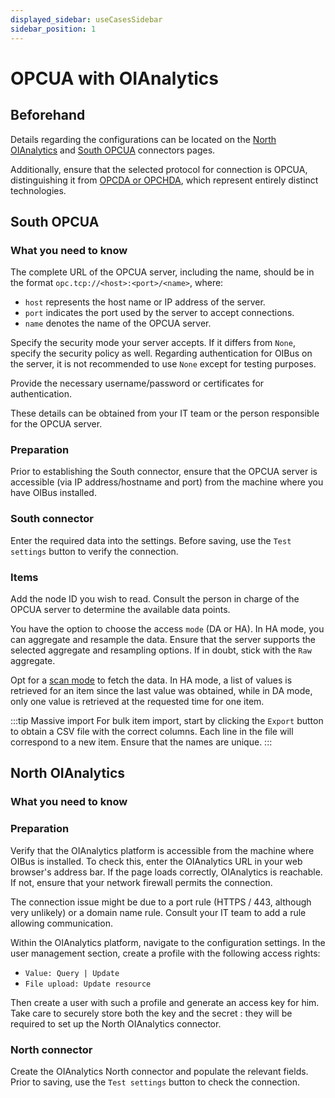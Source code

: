 ```yaml
---
displayed_sidebar: useCasesSidebar
sidebar_position: 1
---
```


# OPCUA with OIAnalytics

## Beforehand
Details regarding the configurations can be located on the [North OIAnalytics](../guide/north-connectors/oianalytics.md)
and [South OPCUA](../guide/south-connectors/opcua.md) connectors pages.

Additionally, ensure that the selected protocol for connection is OPCUA, distinguishing it from 
[OPCDA or OPCHDA](../guide/south-connectors/opc-hda.md), which represent entirely distinct technologies.

## South OPCUA
### What you need to know
The complete URL of the OPCUA server, including the name, should be in the format `opc.tcp://<host>:<port>/<name>`, where:
- `host` represents the host name or IP address of the server.
- `port` indicates the port used by the server to accept connections.
- `name` denotes the name of the OPCUA server.

Specify the security mode your server accepts. If it differs from `None`, specify the security policy as well. 
Regarding authentication for OIBus on the server, it is not recommended to use `None` except for testing purposes. 

Provide the necessary username/password or certificates for authentication.

These details can be obtained from your IT team or the person responsible for the OPCUA server.

### Preparation

Prior to establishing the South connector, ensure that the OPCUA server is accessible (via IP address/hostname and port) 
from the machine where you have OIBus installed.

### South connector
Enter the required data into the settings. Before saving, use the `Test settings` button to verify the connection.

### Items
Add the node ID you wish to read. Consult the person in charge of the OPCUA server to determine the available data points.

You have the option to choose the access `mode` (DA or HA). In HA mode, you can aggregate and resample the data. Ensure 
that the server supports the selected aggregate and resampling options. If in doubt, stick with the `Raw` aggregate.

Opt for a [scan mode](../guide/engine/scan-modes.md) to fetch the data. In HA mode, a list of values is retrieved for 
an item since the last value was obtained, while in DA mode, only one value is retrieved at the requested time for one item.

:::tip Massive import
For bulk item import, start by clicking the `Export` button to obtain a CSV file with the correct columns. Each line in
the file will correspond to a new item. Ensure that the names are unique.
:::

## North OIAnalytics
### What you need to know
### Preparation
Verify that the OIAnalytics platform is accessible from the machine where OIBus is installed. To check this, enter the 
OIAnalytics URL in your web browser's address bar. If the page loads correctly, OIAnalytics is reachable. If not, ensure 
that your network firewall permits the connection.

The connection issue might be due to a port rule (HTTPS / 443, although very unlikely) or a domain name rule. Consult 
your IT team to add a rule allowing communication.

Within the OIAnalytics platform, navigate to the configuration settings.
In the user management section, create a profile with the following access rights:
- `Value: Query | Update`
- `File upload: Update resource`

Then create a user with such a profile and generate an access key for him.
Take care to securely store both the key and the secret : they will be required to set up the North OIAnalytics connector.

### North connector
Create the OIAnalytics North connector and populate the relevant fields.
Prior to saving, use the `Test settings` button to check the connection.

